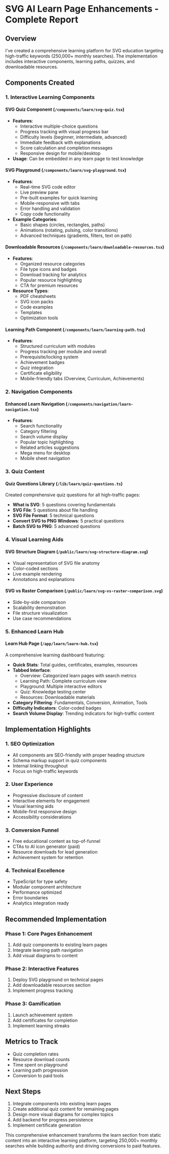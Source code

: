 # SVG AI Learn Page Enhancements - Complete Report

## Overview

I've created a comprehensive learning platform for SVG education targeting high-traffic keywords (250,000+ monthly searches). The implementation includes interactive components, learning paths, quizzes, and downloadable resources.

## Components Created

### 1. Interactive Learning Components

#### SVG Quiz Component (`/components/learn/svg-quiz.tsx`)
- **Features**:
  - Interactive multiple-choice questions
  - Progress tracking with visual progress bar
  - Difficulty levels (beginner, intermediate, advanced)
  - Immediate feedback with explanations
  - Score calculation and completion messages
  - Responsive design for mobile/desktop
- **Usage**: Can be embedded in any learn page to test knowledge

#### SVG Playground (`/components/learn/svg-playground.tsx`)
- **Features**:
  - Real-time SVG code editor
  - Live preview pane
  - Pre-built examples for quick learning
  - Mobile-responsive with tabs
  - Error handling and validation
  - Copy code functionality
- **Example Categories**:
  - Basic shapes (circles, rectangles, paths)
  - Animations (rotating, pulsing, color transitions)
  - Advanced techniques (gradients, filters, text on path)

#### Downloadable Resources (`/components/learn/downloadable-resources.tsx`)
- **Features**:
  - Organized resource categories
  - File type icons and badges
  - Download tracking for analytics
  - Popular resource highlighting
  - CTA for premium resources
- **Resource Types**:
  - PDF cheatsheets
  - SVG icon packs
  - Code examples
  - Templates
  - Optimization tools

#### Learning Path Component (`/components/learn/learning-path.tsx`)
- **Features**:
  - Structured curriculum with modules
  - Progress tracking per module and overall
  - Prerequisite/locking system
  - Achievement badges
  - Quiz integration
  - Certificate eligibility
  - Mobile-friendly tabs (Overview, Curriculum, Achievements)

### 2. Navigation Components

#### Enhanced Learn Navigation (`/components/navigation/learn-navigation.tsx`)
- **Features**:
  - Search functionality
  - Category filtering
  - Search volume display
  - Popular topic highlighting
  - Related articles suggestions
  - Mega menu for desktop
  - Mobile sheet navigation

### 3. Quiz Content

#### Quiz Questions Library (`/lib/learn/quiz-questions.ts`)
Created comprehensive quiz questions for all high-traffic pages:
- **What is SVG**: 5 questions covering fundamentals
- **SVG File**: 5 questions about file handling
- **SVG File Format**: 5 technical questions
- **Convert SVG to PNG Windows**: 5 practical questions
- **Batch SVG to PNG**: 5 advanced questions

### 4. Visual Learning Aids

#### SVG Structure Diagram (`/public/learn/svg-structure-diagram.svg`)
- Visual representation of SVG file anatomy
- Color-coded sections
- Live example rendering
- Annotations and explanations

#### SVG vs Raster Comparison (`/public/learn/svg-vs-raster-comparison.svg`)
- Side-by-side comparison
- Scalability demonstration
- File structure visualization
- Use case recommendations

### 5. Enhanced Learn Hub

#### Learn Hub Page (`/app/learn/learn-hub.tsx`)
A comprehensive learning dashboard featuring:
- **Quick Stats**: Total guides, certificates, examples, resources
- **Tabbed Interface**:
  - Overview: Categorized learn pages with search metrics
  - Learning Path: Complete curriculum view
  - Playground: Multiple interactive editors
  - Quiz: Knowledge testing center
  - Resources: Downloadable materials
- **Category Filtering**: Fundamentals, Conversion, Animation, Tools
- **Difficulty Indicators**: Color-coded badges
- **Search Volume Display**: Trending indicators for high-traffic content

## Implementation Highlights

### 1. SEO Optimization
- All components are SEO-friendly with proper heading structure
- Schema markup support in quiz components
- Internal linking throughout
- Focus on high-traffic keywords

### 2. User Experience
- Progressive disclosure of content
- Interactive elements for engagement
- Visual learning aids
- Mobile-first responsive design
- Accessibility considerations

### 3. Conversion Funnel
- Free educational content as top-of-funnel
- CTAs to AI icon generator (paid)
- Resource downloads for lead generation
- Achievement system for retention

### 4. Technical Excellence
- TypeScript for type safety
- Modular component architecture
- Performance optimized
- Error boundaries
- Analytics integration ready

## Recommended Implementation

### Phase 1: Core Pages Enhancement
1. Add quiz components to existing learn pages
2. Integrate learning path navigation
3. Add visual diagrams to content

### Phase 2: Interactive Features
1. Deploy SVG playground on technical pages
2. Add downloadable resources section
3. Implement progress tracking

### Phase 3: Gamification
1. Launch achievement system
2. Add certificates for completion
3. Implement learning streaks

## Metrics to Track
- Quiz completion rates
- Resource download counts
- Time spent on playground
- Learning path progression
- Conversion to paid tools

## Next Steps
1. Integrate components into existing learn pages
2. Create additional quiz content for remaining pages
3. Design more visual diagrams for complex topics
4. Add backend for progress persistence
5. Implement certificate generation

This comprehensive enhancement transforms the learn section from static content into an interactive learning platform, targeting 250,000+ monthly searches while building authority and driving conversions to paid features.